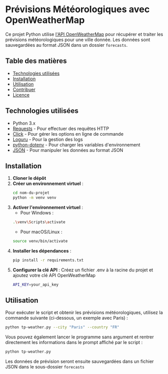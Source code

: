 # Prévisions Météorologiques avec OpenWeatherMap

Ce projet Python utilise [l'API OpenWeatherMap](https://openweathermap.org/api) pour récupérer et traiter les prévisions météorologiques pour une ville donnée. Les données sont sauvegardées au format JSON dans un dossier `forecasts`.

## Table des matières

- [Technologies utilisées](#technologies-utilisées)
- [Installation](#installation)
- [Utilisation](#utilisation)
- [Contribuer](#contribuer)
- [Licence](#licence)

## Technologies utilisées

- Python 3.x
- [Requests](https://pypi.org/project/requests/) - Pour effectuer des requêtes HTTP
- [Click](https://pypi.org/project/click/) - Pour gérer les options en ligne de commande
- [Loguru](https://pypi.org/project/loguru/) - Pour la gestion des logs
- [python-dotenv](https://pypi.org/project/python-dotenv/) - Pour charger les variables d'environnement
- [JSON](https://docs.python.org/3/library/json.html) - Pour manipuler les données au format JSON

## Installation

1. **Cloner le dépôt** 
2. **Créer un environnement virtuel** :
   ```bash
   cd nom-du-projet
   python -m venv venv
3. **Activer l'environnement virtuel** :
    - Pour Windows :
    ```bash
    .\venv\Scripts\activate
    ```
    - Pour macOS/Linux :
    ```bash
    source venv/bin/activate
4. **Installer les dépendances** :
   ```bash
   pip install -r requirements.txt
5. **Configurer la clé API** :
Créez un fichier .env à la racine du projet et ajoutez votre clé API OpenWeatherMap
   ```bash
   API_KEY=your_api_key
   ```

## Utilisation
Pour exécuter le script et obtenir les prévisions météorologiques, utilisez la commande suivante (ci-dessous, un exemple avec Paris) :
```bash
python tp-weather.py --city "Paris" --country "FR"
```
Vous pouvez également lancer le programme sans argument et rentrer directement les informations dans le prompt affiché par le script :
```bash
python tp-weather.py
```
Les données de prévision seront ensuite sauvegardées dans un fichier JSON dans le sous-dossier `forecasts`